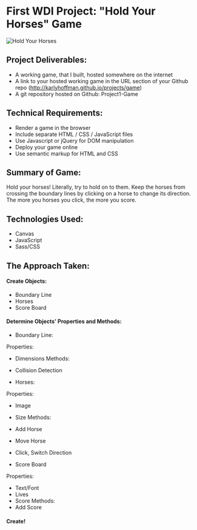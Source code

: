 # First WDI Project: "Hold Your Horses" Game

![Hold Your Horses](https://karlyhoffman.github.io/images/horses.png "Hold Your Horses")

## Project Deliverables:
- A working game, that I built, hosted somewhere on the internet
- A link to your hosted working game in the URL section of your Github repo (http://karlyhoffman.github.io/projects/game)
- A git repository hosted on Github: Project1-Game

## Technical Requirements:
- Render a game in the browser
- Include separate HTML / CSS / JavaScript files
- Use Javascript or jQuery for DOM manipulation
- Deploy your game online
- Use semantic markup for HTML and CSS


## Summary of Game:
Hold your horses! Literally, try to hold on to them. Keep the horses from crossing the boundary lines by clicking on a horse to change its direction. The more you horses you click, the more you score. 


## Technologies Used:
- Canvas
- JavaScript
- Sass/CSS

## The Approach Taken:

#### Create Objects:

- Boundary Line
- Horses
- Score Board

#### Determine Objects' Properties and Methods:

- Boundary Line:

Properties:
  - Dimensions
Methods:
  - Collision Detection
  
- Horses:

Properties:
  - Image
  - Size
Methods:
  - Add Horse
  - Move Horse
  - Click, Switch Direction

- Score Board

Properties:
  - Text/Font
  - Lives
  - Score
Methods:
  - Add Score

#### Create!

